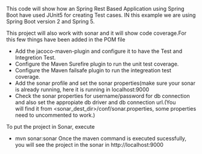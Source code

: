 This code will show how an Spring Rest Based Application using Spring Boot have used JUnit5 for creating Test cases.
IN this example we are using Spring Boot version 2 and Spring 5.

This project will also work with sonar and it will show code coverage.For this few things have been added in the POM file
 - Add the jacoco-maven-plugin and configure it to have the Test and Integretion Test.
 - Configure the Maven Surefire plugin to run the unit test coverage.
 - Configure the Maven failsafe plugin to run the integreation test coverage.
 - Add the sonar profile and set the sonar properties(make sure your sonar is already running, here it is running in localhost:9000
 - Check the sonar properties for username/password for db connection and also set the appropiate db driver and db connection url.(You    
   will find it from <sonar_dest_dir>/conf/sonar.properties, some properties need to uncommented to work.)
   
 To put the project in Sonar, execute
  - mvn sonar:sonar
  Once the maven command is executed sucessfully, you will see the project in the sonar in http://localhost:9000



